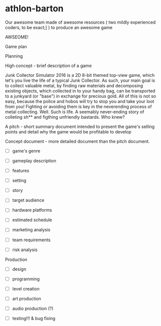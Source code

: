 # athlon-barton
Our awesome team made of awesome resources ( two mildly experienced coders, to be exact;] ) to produce an awesome game

AWSEOME! 

Game plan

Planning

High concept - brief description of a game

Junk Collector Simulator 2016 is a 2D 8-bit themed top-view game, which let's you live the life of a typical Junk Collector. As such, your main goal is to collect valuable metal, by finding raw materials and decomposing existing objects, which collected in to your handy bag, can be transported to a junkyard (or "base") in exchange for precious gold. All of this is not so easy, because the police and hobos will try to stop you and take your loot from you! Fighting or avoiding them is key in the neverending process of metal collecting. Well. Such is life. A seemably never-ending story of colleting sh** and figthing unfriendly bastards. Who knew?  

A pitch - short summary document intended to present the game's selling points and detail why the game would be profitable to develop

Concept document - more detailed document than the pitch document.
- [ ] game's genre
- [ ] gameplay description
- [ ] features
- [ ] setting
- [ ] story
- [ ] target audience
- [ ] hardware platforms
- [ ] estimated schedule
- [ ] marketing analysis
- [ ] team requirements
- [ ] risk analysis


Production

- [ ] design
- [ ] programming
- [ ] level creation
- [ ] art production
- [ ] audio production (?)
- [ ] testing!!! & bug fixing

